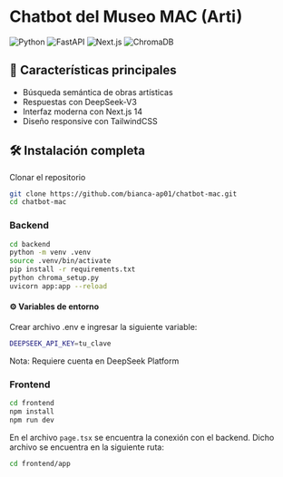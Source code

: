 # Chatbot del Museo MAC (Arti)

![Python](https://img.shields.io/badge/Python-3.10+-blue.svg) 
![FastAPI](https://img.shields.io/badge/Framework-FastAPI-green.svg)
![Next.js](https://img.shields.io/badge/Frontend-Next.js-black.svg)
![ChromaDB](https://img.shields.io/badge/Vector_DB-ChromaDB-orange.svg)


## 🚀 Características principales
- Búsqueda semántica de obras artísticas
- Respuestas con DeepSeek-V3
- Interfaz moderna con Next.js 14
- Diseño responsive con TailwindCSS

## 🛠 Instalación completa

Clonar el repositorio

```bash
git clone https://github.com/bianca-ap01/chatbot-mac.git
cd chatbot-mac
```
### Backend
```bash
cd backend
python -m venv .venv
source .venv/bin/activate
pip install -r requirements.txt
python chroma_setup.py
uvicorn app:app --reload
```
#### ⚙️ Variables de entorno

Crear archivo .env e ingresar la siguiente variable:

```bash
DEEPSEEK_API_KEY=tu_clave
```

Nota: Requiere cuenta en DeepSeek Platform

### Frontend
```bash
cd frontend 
npm install
npm run dev
```

En el archivo `page.tsx` se encuentra la conexión con el backend. Dicho archivo se encuentra en la siguiente ruta:

```bash
cd frontend/app
```